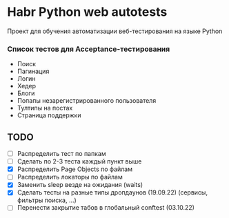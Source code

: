 # Habr Python web autotests

Проект для обучения автоматизации веб-тестирования на языке Python

### Список тестов для Acceptance-тестирования

- Поиск
- Пагинация
- Логин
- Хедер
- Блоги
- Попапы незарегистрированного пользователя
- Тултипы на постах
- Страница поддержки

## TODO

- [ ] Распределить тест по папкам
- [ ] Сделать по 2-3 теста каждый пункт выше
- [x] Распределить Page Objects по файлам
- [ ] Распределить локаторы по файлам
- [x] Заменить sleep везде на ожидания (waits)
- [x] Сделать тесты на разные типы дропдаунов (19.09.22) (сервисы, фильтры поиска, ...)
- [ ] Перенести закрытие табов в глобальный conftest (03.10.22) 